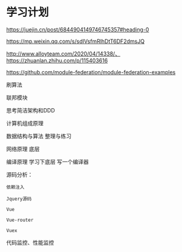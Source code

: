 # 学习计划



https://juejin.cn/post/6844904149746745357#heading-0

https://mp.weixin.qq.com/s/sdIVsfmRlhDtT6DF2dmsJQ

http://www.alloyteam.com/2020/04/14338/、
https://zhuanlan.zhihu.com/p/115403616

https://github.com/module-federation/module-federation-examples

刷算法




  联邦模块


思考简洁架构和DDD

计算机组成原理

数据结构与算法 整理与练习

网络原理 底层

编译原理  学习下底层
写一个编译器


源码分析：

    依赖注入

    Jquery源码 

    Vue

    Vue-router

    Vuex



代码监控、性能监控














